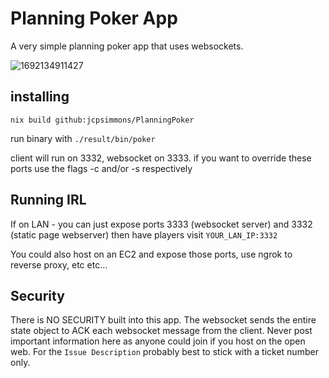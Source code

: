 # Planning Poker App

A very simple planning poker app that uses websockets.

![1692134911427](https://github.com/jcpsimmons/PlanningPoker/assets/6600962/ac9f8041-931c-4ebb-9232-9a284ab650f0)

## installing

`nix build github:jcpsimmons/PlanningPoker`

run binary with `./result/bin/poker`

client will run on 3332, websocket on 3333. if you want to override these ports use the flags -c and/or -s respectively 

## Running IRL

If on LAN - you can just expose ports 3333 (websocket server) and 3332 (static page webserver) then have players visit `YOUR_LAN_IP:3332`

You could also host on an EC2 and expose those ports, use ngrok to reverse proxy, etc etc...

## Security

There is NO SECURITY built into this app. The websocket sends the entire state object to ACK each websocket message from the client. Never post important information here as anyone could join if you host on the open web. For the `Issue Description` probably best to stick with a ticket number only.

